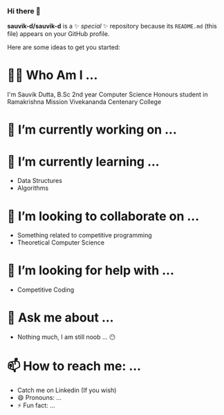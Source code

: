### Hi there 👋


**sauvik-d/sauvik-d** is a ✨ _special_ ✨ repository because its `README.md` (this file) appears on your GitHub profile.

Here are some ideas to get you started:
# 😶‍🌫️ Who Am I ...
I'm Sauvik Dutta, B.Sc 2nd year Computer Science Honours student in Ramakrishna Mission Vivekananda Centenary College
# 🔭 I’m currently working on ...
# 🌱 I’m currently learning ...
- Data Structures
- Algorithms
# 👯 I’m looking to collaborate on ...
- Something related to competitive programming
- Theoretical Computer Science
# 🤔 I’m looking for help with ...
- Competitive Coding
# 💬 Ask me about ...
- Nothing much, I am still noob ... 😶
# 📫 How to reach me: ...
- Catch me on Linkedin (If you wish) 
- 😄 Pronouns: ...
- ⚡ Fun fact: ...

